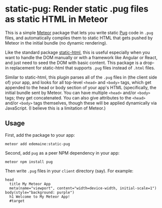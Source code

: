 # static-pug: Render static .pug files as static HTML in Meteor

This is a simple [Meteor](https://www.meteor.com/) package that lets you
write static [Pug](https://pugjs.org/) code in `.pug` files, and automatically
compiles them to static HTML that gets pushed by Meteor in the initial bundle
(no dynamic rendering).

Like the standard package
[static-html](https://atmospherejs.com/meteor/static-html),
this is useful especially when you want to handle the DOM manually or with a
framework like Angular or React, and just need to seed the DOM with basic
content.  This package is a drop-in replacement for static-html that
supports `.pug` files instead of `.html` files.

Similar to static-html, this plugin parses all of the `.pug` files in
(the client side of) your app, and looks for all top-level `<head>` and
`<body>` tags, which get appended to the head or body section of your app's
HTML (specifically, the initial bundle sent by Meteor.
You can have multiple `<head>` and/or `<body>` tags; they get concatenated.
You can also give attributes to the `<head>` and/or `<body>` tags themselves,
though these will be applied dynamically via JavaScript.
(I believe this is a limitation of Meteor.)

## Usage

First, add the package to your app:

```
meteor add edemaine:static-pug
```

Second, add `pug` as a peer NPM dependency in your app:

```
meteor npm install pug
```

Then write `.pug` files in your `client` directory (say).  For example:

```pug
head
  title My Meteor App
  meta(name="viewport", content="width=device-width, initial-scale=1")
body(style="background: purple")
  h1 Welcome to My Meteor App!
  #target
```
